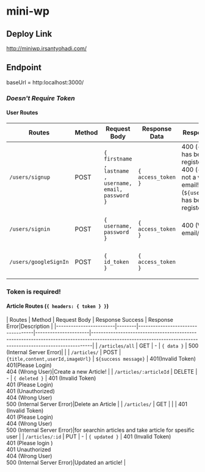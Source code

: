 # mini-wp
## Deploy Link
http://miniwp.irsantyohadi.com/

## Endpoint

baseUrl = http:localhost:3000/
### *Doesn't Require Token*

#### User Routes
| Routes                | Method | Request Body                                           | Response Data      | Response Error                                                                                                            | Description                                 |
|-----------------------|--------|--------------------------------------------------------|--------------------|---------------------------------------------------------------------------------------------------------------------------|---------------------------------------------|
| `/users/signup`       | POST   | `{ firstname , lastname , username, email, password }` | `{ access_token }` | 400 (`{email}` has been registered!) <br>400 (`{email}` is not a valid email!) <br>  (`${username}` has been registered!) | Register a new user                         |
| `/users/signin`       | POST   | `{ username, password }`                               | `{ access_token }` | 400 (Wrong email/password)                                                                                                | Log in and get an email verification!       |
| `/users/googleSignIn` | POST   | `{ id_token }`                                         | `{ access_token }` |                                                                                                                           | Sign in with Google and get a new password! |

### Token is required!

#### Article Routes (`{ headers: { token } }`)
| Routes                 | Method | Request Body                      | Response Success     | Response Error|Description                                                                                                                                 |
|------------------------|--------|-----------------------------------|----------------------|------------------------------------------------------------------------------------------------------------------------------------------------------------|
| `/articles/all`        | GET    | -                                 | `{ data }`           | 500 (Internal Server Error)|                                                                                                                               |
| `/articles/`           | POST   | `{title,content,userId,imageUrl}` | `${success message}` | 401(Invalid Token) <br> 401(Please Login) <br> 404 (Wrong User)|Create a new Article!                                                                      |
| `/articles/:articleId` | DELETE | -                                 | `{ deleted }`        | 401 (Invalid Token)<br> 401 (Please Login) <br> 401 (Unauthorized) <br> 404 (Wrong User) <br> 500 (Internal Server Error)|Delete an Article                |
| `/articles/`           | GET    |                                   |                      | 401 (Invalid Token)<br> 401 (Please Login) <br> 404 (Wrong User) <br> 500 (Internal Server Error)|for searchin articles and take article for spesific user |
| `/articles/:id`        | PUT    | -                                 | `{ updated }`        | 401 (Invalid Token) <br> 401 (Please login ) <br> 401 Unauthorized <br> 404 (Wrong User) <br> 500 (Internal Server Error)|Updated an article!              |